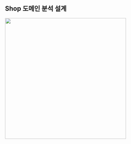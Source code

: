 ## Shop 도메인 분석 설계 

<img width="400" src="https://github.com/the-iian/Shop/assets/135327147/fe252113-8b93-41ca-9144-73010fc16068">
